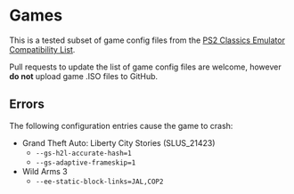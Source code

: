 # Games

This is a tested subset of game config files from the [PS2 Classics Emulator Compatibility List](https://www.psdevwiki.com/ps4/Talk:PS2_Classics_Emulator_Compatibility_List).

Pull requests to update the list of game config files are welcome, however **do not** upload game .ISO files to GitHub.

## Errors

The following configuration entries cause the game to crash:

* Grand Theft Auto: Liberty City Stories (SLUS_21423)
  * `--gs-h2l-accurate-hash=1`
  * `--gs-adaptive-frameskip=1`
* Wild Arms 3
  * `--ee-static-block-links=JAL,COP2`
